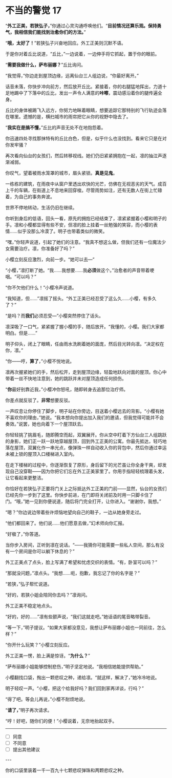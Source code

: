 # 不当的警觉 17

“**外工正美，若狭弘子，**”你通过心灵沟通呼唤他们。“**目前情况还算乐观。保持勇气，我相信我们能找到治愈你们的方法。**”

“**哦，太好了！**”若狭弘子兴奋地回应。外工正美则沉默不语。

于是你对着丘比说道，“丘比，”一边说着，一边伸手将它抓起，置于你的眼前。

“**需要我做什么，萨布丽娜？**”丘比询问。

“我觉得，”你边走到屋顶边缘，远离仙台三人组边说，“你最好离开。”

话音未落，你快步冲向前方，然后放开丘比。紧接着，你的右腿猛地挥出，力道十足地踢中了下落中的丘比，发出一声令人满意的**咔嚓**，震动感沿着你的腿传遍全身。

丘比的身体被踢飞入远方，你努力地眯着眼睛，想要追踪它那特别的飞行轨迹会落在哪里。遗憾的是，横扫城市的雨帘把它从你的视野中隐去了。

“**我实在是搞不懂，**”丘比的声音无处不在地抱怨着。

你迅速四处寻找那抹特有的丘比白色，但是，似乎什么也没找到。看来它只是在对你发牢骚？

再次看向仙台的女孩们，然后转移视线。她们仍旧紧紧拥抱在一起，凛的抽泣声逐渐减弱。

你叹气，望着被雨水笼罩的城市，眉头紧锁。**真是见鬼**。

一栋栋的建筑，在雨夜中从窗户里透出欢快的光芒，仿佛在无视恶劣的天气。成百上千的车辆，在街道上不息地来回穿梭。尽管雨势如注，还有无数人在街上忙碌着，为自己的事务奔波。

世界不停地转动，生活仍旧在继续。

你听到身后的低语，回头一看，原先的拥抱已经结束了，凛紧紧握着小樱和明子的手。凛和小樱都显得有些不安，但凛的脸上挂着一丝勉强的笑容，而小樱的表情……似乎没那么冷漠了。明子也带着类似的微笑。

“嘿，”你轻声说道，引起了她们的注意。“我真不想这么做，但我们还有一位魔法少女需要治疗。凛，你准备好了吗？”

小樱立刻反应激烈，向前一步。“她可以去—”

“小樱，”凛打断了她。“我……我想要……我**必须**做这个。”治愈者的声音带着哽咽。“可以吗？”

“你不欠他们什么！”小樱冷声说道。

“我知道，但……”凛摇了摇头。“外工正美已经忍受了这么久……小樱，有多久了？”

“是吗？而**我们**必须忍受—”小樱突然停住了话头。

凛深吸了一口气，紧紧握了握小樱的手，随后放开。“我懂的，小樱。我们大家都明白。但是……”

明子仰头，闭上了眼睛，任由雨水洗刷着她的面庞，然后目光转向凛。“决定权在你，凛。”

“你——哼，**算了**，”小樱不悦地说。

凛再次握紧她们的手，然后松开，走到屋顶边缘，轻盈地跃向对面的屋顶。你心中带着一丝不快地注意到，她的跳跃并未对屋顶造成任何损伤。

“**你**最好别靠近我，”小樱冲你怒吼，随即转身去追那位治疗师。

你差点就反驳了。**非常**想要反驳。

一声叹息让你停住了脚步，明子站在你旁边，目送着小樱远去的背影。“小樱有她不喜欢你的理由，”她说。“我本想向你提出加入我们的邀请，但我觉得可能并不会奏效。”说罢，她也向着下一个屋顶跃去。

你轻轻挑了挑眉毛，随即腾空而起，双翼展开。你从空中盯着下方仙台三人组跳跃的身影，她们正一跃一跃地穿越屋顶，回到外工正美的公寓。你最先抵达，轻巧地落在屋顶，双翼化作一串光点，像弹珠一样自动收入你的背包中，然后你通过幸运未被上锁的屋顶入口楼梯进入室内。

在走下楼梯的过程中，你逐渐恢复了原形，身后留下的光芒虽让你全身干爽，却发现自己没穿鞋——因为你把它们忘在外工正美家里了。你用手指轻轻梳理着头发，让它看起来更整洁。

你恰好在若狭弘子正要将门关上之际抵达外工正美的门前——显然，仙台的女孩们已经先你一步到了这里。你快步前进，在门即将关闭前及时用一只脚卡住了门。“哦，”她一见到你便说道，随后将门完全打开，让你进入。“谢谢你，我想。”

“嗯？”你边说边带着些许烦恼地望向自己的鞋子，一边从她身旁走过。

“他们都回来了。他们说……他们愿意去做，”幻术师向你汇报。

“好极了，”你答道。

当你步入房间，正听到凛在说话。“——我猜你可能需要一些私人空间，那么有没有一个房间是你可以躺下休息的？”

外工正美点了点头，脸上写满了希望和忧虑交织的表情。“有，卧室可以吗？”

“那就没问题，”凛点头。“我想……呃，抱歉，我忘记了你的名字是？”

“若狭，”弘子帮忙说道。

“好的，若狭小姐会陪同你去吗？”凛询问。

外工正美不稳定地点头。

“好的，好的……”凛有些颤声说，“我们这就走吧。”她话语的尾音略带裂音。

“等一下，”明子提议。“如果大家都没意见，我想让萨布丽娜小姐也一同前往，怎么样？”

“你开什么玩笑？”小樱立刻反应。

外工正美一愣，脸上满是惊讶。“**为什么？**”

“萨布丽娜小姐能够控制悲伤，”明子坚定地说。“我相信她能提供帮助。”

小樱翻找口袋，掏出一颗悲叹之种，递给凛。“就这样，解决了，”她冷冷地说。

明子轻叹一声。“小樱，把这个给我好吗？我们回到家再详谈，行吗？”

“得了吧。等会儿再说，”小樱不耐烦地说。

“**请了，**”明子再次请求。

“哼！好吧，随你们的便！”小樱说着，无奈地抬起双手。

---

- [ ] 同意
- [ ] 不同意
- [ ] 提出其他建议

---​

你的口袋里装着一千一百九十七颗悲叹弹珠和两颗悲叹之种。
